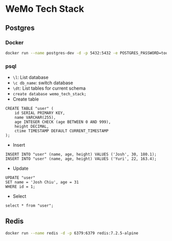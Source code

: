 # WeMo Tech Stack

## Postgres

### Docker
```bash
docker run --name postgres-dev -d -p 5432:5432 -e POSTGRES_PASSWORD=toor postgres:13.15-alpine3.20
```

### psql
* `\l`: List database
* `\c db_name`: switch database
* `\dt`: List tables for current schema
* `create database wemo_tech_stack;`
* Create table
```postgres
CREATE TABLE "user" (
    id SERIAL PRIMARY KEY,
    name VARCHAR(255),
    age INTEGER CHECK (age BETWEEN 0 AND 999),
    height DECIMAL,
    ctime TIMESTAMP DEFAULT CURRENT_TIMESTAMP
);
```
* Insert
```postgres
INSERT INTO "user" (name, age, height) VALUES ('Josh', 30, 180.1);
INSERT INTO "user" (name, age, height) VALUES ('Yuri', 22, 163.4);
```

* Update
```postgres
UPDATE "user"
SET name = 'Josh Chiu', age = 31
WHERE id = 1;
```

* Select
```postgres
select * from "user";
```

## Redis
```bash
docker run --name redis -d -p 6379:6379 redis:7.2.5-alpine
```